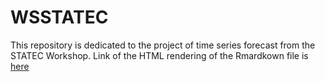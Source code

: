# WSSTATEC
This repository is dedicated to the project of time series forecast from the STATEC Workshop.
Link of the HTML rendering of the Rmardkown file is [here](https://htmlpreview.github.io/?https://raw.githubusercontent.com/berserkhmdvhb/WSSTATEC/main/ts1.html)
